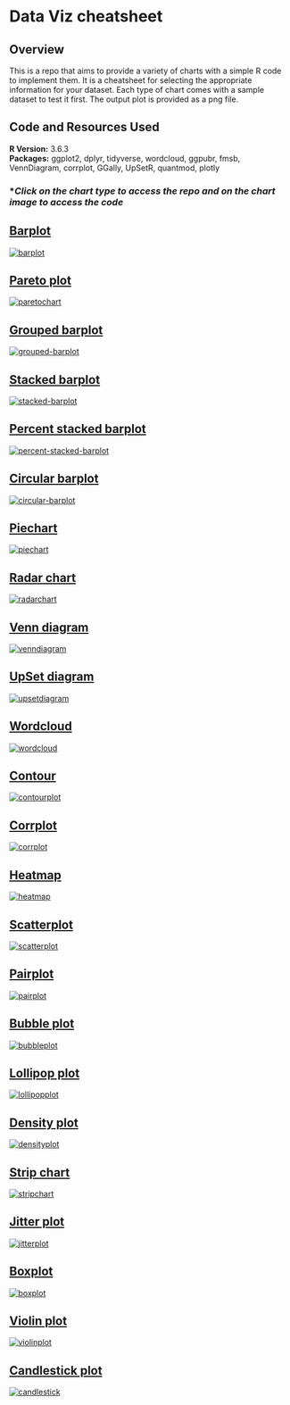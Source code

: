 # Data Viz cheatsheet  

## Overview  

This is a repo that aims to provide a variety of charts with a simple R code to implement them. It is a cheatsheet for selecting the appropriate information for your dataset. Each type of chart comes with a sample dataset to test it first. The output plot is provided as a png file.  

## Code and Resources Used

**R Version:** 3.6.3  
**Packages:** ggplot2, dplyr, tidyverse, wordcloud, ggpubr, fmsb, VennDiagram, corrplot, GGally, UpSetR, quantmod, plotly
    
### **Click on the chart type to access the repo and on the chart image to access the code*

## [Barplot](https://github.com/melisadigiacomo/dataviz-cheatsheet/tree/master/barplot)

[![barplot](./barplot/barplot.png)](https://github.com/melisadigiacomo/dataviz-cheatsheet/blob/master/barplot/barplot.R)  

## [Pareto plot](https://github.com/melisadigiacomo/dataviz-cheatsheet/tree/master/paretochart)

[![paretochart](./paretochart/paretochart.png)](https://github.com/melisadigiacomo/dataviz-cheatsheet/blob/master/paretochart/paretochart.R) 

## [Grouped barplot](https://github.com/melisadigiacomo/dataviz-cheatsheet/tree/master/groupedbarplot)

[![grouped-barplot](./groupedbarplot/groupedbarplot.png)](https://github.com/melisadigiacomo/dataviz-cheatsheet/blob/master/groupedbarplotbarplot/groupedbarplot.R)
## [Stacked barplot](https://github.com/melisadigiacomo/dataviz-cheatsheet/tree/master/stacked-barplot)

[![stacked-barplot](./stacked-barplot/stackedbarplot.png)](https://github.com/melisadigiacomo/dataviz-cheatsheet/blob/master/stacked-barplot/stackedbarplot.R)  

## [Percent stacked barplot](https://github.com/melisadigiacomo/dataviz-cheatsheet/tree/master/percent-stacked-barplot)

[![percent-stacked-barplot](./percent-stacked-barplot/percentstackedbarplot.png)](https://github.com/melisadigiacomo/dataviz-cheatsheet/blob/master/percent-stacked-barplot/percentstackedbarplot.R) 

## [Circular barplot](https://github.com/melisadigiacomo/dataviz-cheatsheet/tree/master/circular-barplot)

[![circular-barplot](./circular-barplot/circularbarplot.png)](https://github.com/melisadigiacomo/dataviz-cheatsheet/blob/master/circular-barplot/circularbarplot.R)

## [Piechart](https://github.com/melisadigiacomo/dataviz-cheatsheet/tree/master/piechart)

[![piechart](./piechart/piechart.png)](https://github.com/melisadigiacomo/dataviz-cheatsheet/blob/master/piechart/piechart.R)

## [Radar chart](https://github.com/melisadigiacomo/dataviz-cheatsheet/tree/master/radarchart)

[![radarchart](./radarchart/radarchart.png)](https://github.com/melisadigiacomo/dataviz-cheatsheet/blob/master/radarchart/radarchart.R)

## [Venn diagram](https://github.com/melisadigiacomo/dataviz-cheatsheet/tree/master/venndiagram)

[![venndiagram](./venndiagram/venndiagram.png)](https://github.com/melisadigiacomo/dataviz-cheatsheet/blob/master/venndiagram/Venn_Diagrams.R)

## [UpSet diagram](https://github.com/melisadigiacomo/dataviz-cheatsheet/tree/master/upsetdiagram)

[![upsetdiagram](./upsetdiagram/upsetdiagram.png)](https://github.com/melisadigiacomo/dataviz-cheatsheet/blob/master/upsetdiagram/upsetdiagram.R)

## [Wordcloud](https://github.com/melisadigiacomo/dataviz-cheatsheet/tree/master/wordcloud)

[![wordcloud](./wordcloud/wordcloud.png)](https://github.com/melisadigiacomo/dataviz-cheatsheet/blob/master/wordcloud/wordcloud.R)

## [Contour](https://github.com/melisadigiacomo/dataviz-cheatsheet/tree/master/contourplot)

[![contourplot](./contourplot/contourplot.png)](https://github.com/melisadigiacomo/dataviz-cheatsheet/blob/master/contourplot/contourplot.R)

## [Corrplot](https://github.com/melisadigiacomo/dataviz-cheatsheet/tree/master/corrplot)

[![corrplot](./corrplot/corrplot.png)](https://github.com/melisadigiacomo/dataviz-cheatsheet/blob/master/corrplot/corrplot.R)

## [Heatmap](https://github.com/melisadigiacomo/dataviz-cheatsheet/tree/master/heatmap)

[![heatmap](./heatmap/heatmap.png)](https://github.com/melisadigiacomo/dataviz-cheatsheet/blob/master/heatmap/heatmap.R)

## [Scatterplot](https://github.com/melisadigiacomo/dataviz-cheatsheet/tree/master/scatterplot)

[![scatterplot](./scatterplot/scatterplot.png)](https://github.com/melisadigiacomo/dataviz-cheatsheet/blob/master/scatterplot/scatterplot.R)

## [Pairplot](https://github.com/melisadigiacomo/dataviz-cheatsheet/tree/master/pairplot)

[![pairplot](./pairplot/pairplot.png)](https://github.com/melisadigiacomo/dataviz-cheatsheet/blob/master/pairplot/pairplot.R)

## [Bubble plot](https://github.com/melisadigiacomo/dataviz-cheatsheet/tree/master/bubbleplot)

[![bubbleplot](./bubbleplot/bubbleplot.png)](https://github.com/melisadigiacomo/dataviz-cheatsheet/blob/master/bubbleplot/bubbleplot.R)

## [Lollipop plot](https://github.com/melisadigiacomo/dataviz-cheatsheet/tree/master/lollipop)

[![lollipopplot](./lollipop/lollipop.png)](https://github.com/melisadigiacomo/dataviz-cheatsheet/blob/master/lollipop/lollipop.R)

## [Density plot](https://github.com/melisadigiacomo/dataviz-cheatsheet/tree/master/densityplot)

[![densityplot](./densityplot/densityplot.png)](https://github.com/melisadigiacomo/dataviz-cheatsheet/blob/master/densityplot/desnityplot.R)

## [Strip chart](https://github.com/melisadigiacomo/dataviz-cheatsheet/tree/master/stripchart)

[![stripchart](./stripchart/stripchart.png)](https://github.com/melisadigiacomo/dataviz-cheatsheet/blob/master/stripchart/stripchart.R)

## [Jitter plot](https://github.com/melisadigiacomo/dataviz-cheatsheet/tree/master/jitterplot)

[![jitterplot](./jitterplot/jitterplot.png)](https://github.com/melisadigiacomo/dataviz-cheatsheet/blob/master/jitterplot/jitterplot.R)

## [Boxplot](https://github.com/melisadigiacomo/dataviz-cheatsheet/tree/master/boxplot)

[![boxplot](./boxplot/boxplot.png)](https://github.com/melisadigiacomo/dataviz-cheatsheet/blob/master/boxplot/boxplot.R)

## [Violin plot](https://github.com/melisadigiacomo/dataviz-cheatsheet/tree/master/violinplot)

[![violinplot](./violinplot/violinplot.png)](https://github.com/melisadigiacomo/dataviz-cheatsheet/blob/master/violinplot/violinplot.R)

## [Candlestick plot](https://github.com/melisadigiacomo/dataviz-cheatsheet/tree/master/candlestick)

[![candlestick](./candlestick/candlestick.png)](https://github.com/melisadigiacomo/dataviz-cheatsheet/blob/master/candlestick/candlestick.R)